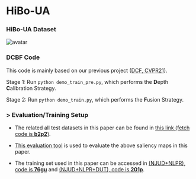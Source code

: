 # HiBo-UA

### HiBo-UA Dataset
![avatar](https://github.com/jiwei0921/DMRA/blob/master/figure/dataset.png)  





### DCBF Code
This code is mainly based on our previous project ([DCF, CVPR21](https://github.com/jiwei0921/DCF/edit/main/README.md)).

Stage 1: Run ```python demo_train_pre.py```, which performs the **D**epth **C**alibration Strategy.

Stage 2: Run ```python demo_train.py```, which performs the **F**usion Strategy.


### > Evaluation/Training Setup

+ The related all test datasets in this paper can be found in [this link (fetch code is **b2p2**)](https://pan.baidu.com/s/1sx1En1ecNyDf12jNGFeYZQ).
+ [This evaluation tool](https://github.com/jiwei0921/Saliency-Evaluation-Toolbox) is used to evaluate the above saliency maps in this paper.

+ The training set used in this paper can be accessed in [(NJUD+NLPR), code is **76gu**](https://pan.baidu.com/s/1sNxe3Szu7O_Qci1OGmKIKQ) and [(NJUD+NLPR+DUT), code is **201p**](https://pan.baidu.com/s/19aiosd_73VGMg7PB7HJzww).
